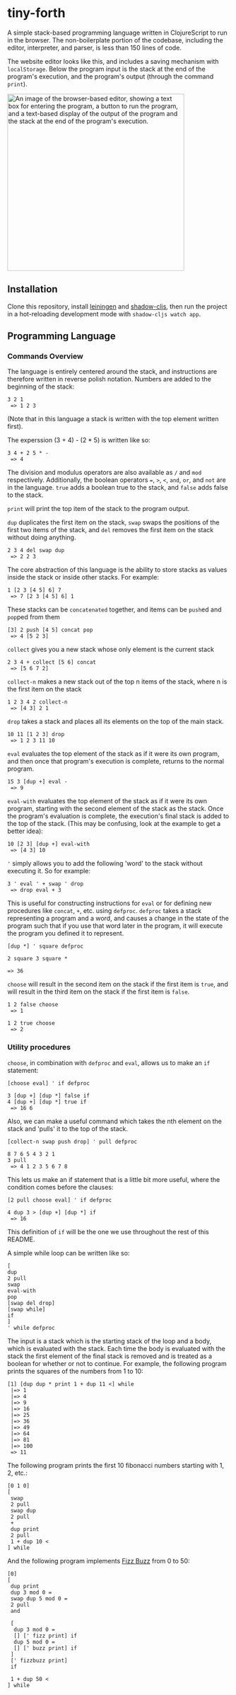 # tiny-forth

A simple stack-based programming language written in ClojureScript to run in the browser. The non-boilerplate portion of the codebase, including the editor, interpreter, and parser, is less than 150 lines of code.

The website editor looks like this, and includes a saving mechanism with `localStorage`. Below the program input is the stack at the end of the program's execution, and the program's output (through the command `print`). 

<img src="https://user-images.githubusercontent.com/34197135/133296453-ab9b6255-9710-469c-b1e6-f79f67277a80.png" alt="An image of the browser-based editor, showing a text box for entering the program, a button to run the program, and a text-based display of the output of the program and the stack at the end of the program's execution." height="400">

## Installation

Clone this repository, install [leiningen](https://leiningen.org/) and [shadow-cljs](https://github.com/thheller/shadow-cljs), then run the project in a hot-reloading development mode with `shadow-cljs watch app`.

## Programming Language

### Commands Overview

The language is entirely centered around the stack, and instructions are therefore written in reverse polish notation. Numbers are added to the beginning of the stack:

```
3 2 1
 => 1 2 3
```

(Note that in this language a stack is written with the top element written first).

The experssion (3 + 4) - (2 * 5) is written like so:
```
3 4 + 2 5 * -
 => 4
```

The division and modulus operators are also available as `/` and `mod` respectively.
Additionally, the boolean operators `=`, `>`, `<`, `and`, `or`, and `not` are in the language. `true` adds a boolean true to the stack, and `false` adds false to the stack.

`print` will print the top item of the stack to the program output.

`dup` duplicates the first item on the stack, `swap` swaps the positions of the first two items of the stack, and `del` removes the first item on the stack without doing anything.

```
2 3 4 del swap dup
 => 2 2 3
```

The core abstraction of this language is the ability to store stacks as values inside the stack or inside other stacks. For example:

```
1 [2 3 [4 5] 6] 7
 => 7 [2 3 [4 5] 6] 1
```

These stacks can be `concatenated` together, and items can be `push`ed and `pop`ped from them

```
[3] 2 push [4 5] concat pop
 => 4 [5 2 3]
```

`collect` gives you a new stack whose only element is the current stack
```
2 3 4 + collect [5 6] concat
 => [5 6 7 2]
```

`collect-n` makes a new stack out of the top n items of the stack, where n is the first item on the stack

```
1 2 3 4 2 collect-n
 => [4 3] 2 1
```

`drop` takes a stack and places all its elements on the top of the main stack.

```
10 11 [1 2 3] drop
 => 1 2 3 11 10
```

`eval` evaluates the top element of the stack as if it were its own program, and then once that program's execution is complete, returns to the normal program.

```
15 3 [dup +] eval -
 => 9
```

`eval-with` evaluates the top element of the stack as if it were its own program, starting with the second element of the stack as the stack. Once the program's evaluation is complete, the execution's final stack is added to the top of the stack. (This may be confusing, look at the example to get a better idea):

```
10 [2 3] [dup +] eval-with
 => [4 3] 10
```

`'` simply allows you to add the following 'word' to the stack without executing it. So for example:

```
3 ' eval ' + swap ' drop
 => drop eval + 3
```

This is useful for constructing instructions for `eval` or for defining new procedures like `concat`, `+`, etc. using `defproc`. `defproc` takes a stack representing a program and a word, and causes a change in the state of the program such that if you use that word later in the program, it will execute the program you defined it to represent.

```
[dup *] ' square defproc

2 square 3 square *

=> 36
```

`choose` will result in the second item on the stack if the first item is `true`, and will result in the third item on the stack if the first item is `false`.

```
1 2 false choose
 => 1

1 2 true choose
 => 2
```

### Utility procedures

`choose`, in combination with `defproc` and `eval`, allows us to make an `if` statement:

```
[choose eval] ' if defproc

3 [dup +] [dup *] false if
4 [dup +] [dup *] true if
 => 16 6
```

Also, we can make a useful command which takes the nth element on the stack and 'pulls' it to the top of the stack.

```
[collect-n swap push drop] ' pull defproc

8 7 6 5 4 3 2 1
3 pull
 => 4 1 2 3 5 6 7 8
```

This lets us make an if statement that is a little bit more useful, where the condition comes before the clauses:

```
[2 pull choose eval] ' if defproc

4 dup 3 > [dup +] [dup *] if
 => 16
```

This definition of `if` will be the one we use throughout the rest of this README.

A simple while loop can be written like so:

```
[
dup
2 pull
swap
eval-with
pop
[swap del drop]
[swap while]
if
]
' while defproc
```

The input is a stack which is the starting stack of the loop and a body, which is evaluated with the stack. Each time the body is evaluated with the stack the first element of the final stack is removed and is treated as a boolean for whether or not to continue. For example, the following program prints the squares of the numbers from 1 to 10:

```
[1] [dup dup * print 1 + dup 11 <] while
 |=> 1
 |=> 4
 |=> 9
 |=> 16
 |=> 25
 |=> 36
 |=> 49
 |=> 64
 |=> 81
 |=> 100
 => 11
```

The following program prints the first 10 fibonacci numbers starting with 1, 2, etc.:

```
[0 1 0]
[
 swap
 2 pull
 swap dup
 2 pull
 +
 dup print
 2 pull
 1 + dup 10 <
] while
```

And the following program implements [Fizz Buzz](https://rosettacode.org/wiki/FizzBuzz) from 0 to 50:

```
[0]
[
 dup print
 dup 3 mod 0 =
 swap dup 5 mod 0 =
 2 pull
 and
 
 [
  dup 3 mod 0 =
  [] [' fizz print] if
  dup 5 mod 0 =
  [] [' buzz print] if
 ] 
 [' fizzbuzz print]
 if
 
 1 + dup 50 <
] while
```
